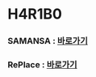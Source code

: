 # H4R1B0

### SAMANSA : [바로가기](https://github.com/H4R1B0/samansa)

### RePlace : [바로가기](https://github.com/H4R1B0/replace)
